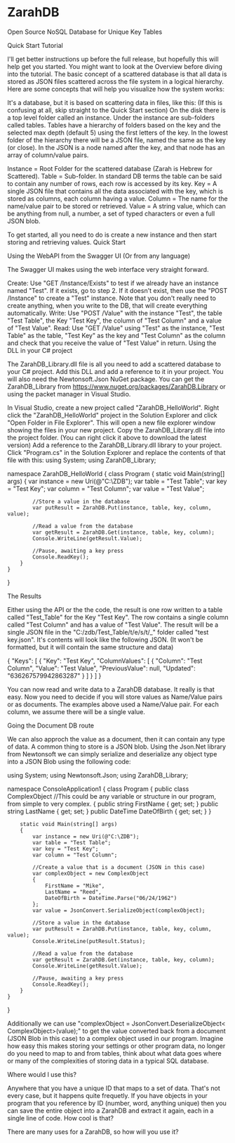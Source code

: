 # ZarahDB
Open Source NoSQL Database for Unique Key Tables

Quick Start Tutorial

I'll get better instructions up before the full release, but hopefully this will help get you started. You might want to look at the Overview before diving into the tutorial.
The basic concept of a scattered database is that all data is stored as JSON files scattered across the file system in a logical hierarchy. Here are some concepts that will help you visualize how the system works:

It's a database, but it is based on scattering data in files, like this: (If this is confusing at all, skip straight to the Quick Start section)
On the disk there is a top level folder called an instance. Under the instance are sub-folders called tables. 
Tables have a hierarchy of folders based on the key and the selected max depth (default 5) using the first letters of the key.
In the lowest folder of the hierarchy there will be a JSON file, named the same as the key (or close).
In the JSON is a node named after the key, and that node has an array of column/value pairs.

Instance = Root Folder for the scattered database (Zarah is Hebrew for Scattered).
Table = Sub-folder. In standard DB terms the table can be said to contain any number of rows, each row is accessed by its key.
Key = A single JSON file that contains all the data associated with the key, which is stored as columns, each column having a value.
Column = The name for the name/value pair to be stored or retrieved.
Value = A string value, which can be anything from null, a number, a set of typed characters or even a full JSON blob.

To get started, all you need to do is create a new instance and then start storing and retrieving values.
Quick Start

Using the WebAPI from the Swagger UI (Or from any language)

The Swagger UI makes using the web interface very straight forward.

Create: Use "GET /Instance/Exists" to test if we already have an instance named "Test".
If it exists, go to step 2.
If it doesn't exist, then use the "POST /Instance" to create a "Test" instance.
Note that you don't really need to create anything, when you write to the DB, that will create everything automatically.
Write: Use "POST /Value" with the instance "Test", the table "Test Table", the Key "Test Key", the column of "Test Column" and a value of "Test Value".
Read: Use "GET /Value" using "Test" as the instance, "Test Table" as the table, "Test Key" as the key and "Test Column" as the column and check that you receive the value of "Test Value" in return.
Using the DLL in your C# project

The ZarahDB_Library.dll file is all you need to add a scattered database to your C# project. Add this DLL and add a reference to it in your project. You will also need the Newtonsoft.Json NuGet package. You can get the ZarahDB_Library from https://www.nuget.org/packages/ZarahDB.Library or using the packet manager in Visual Studio.

In Visual Studio, create a new project called "ZarahDB_HelloWorld".
Right click the "ZarahDB_HelloWorld" project in the Solution Explorer and click "Open Folder in File Explorer". This will open a new file explorer window showing the files in your new project.
Copy the ZarahDB_Library.dll file into the project folder. (You can right click it above to download the latest version)
Add a reference to the ZarahDB_Library.dll library to your project.
Click "Program.cs" in the Solution Explorer and replace the contents of that file with this:
using System;
using ZarahDB_Library;

namespace ZarahDB_HelloWorld
{
    class Program
    {
        static void Main(string[] args)
        {
            var instance = new Uri(@"C:\ZDB");
            var table = "Test Table";
            var key = "Test Key";
            var column = "Test Column";
            var value = "Test Value";

            //Store a value in the database
            var putResult = ZarahDB.Put(instance, table, key, column, value);

            //Read a value from the database
            var getResult = ZarahDB.Get(instance, table, key, column);
            Console.WriteLine(getResult.Value);

            //Pause, awaiting a key press
            Console.ReadKey();
        }
    }
}

The Results

Either using the API or the the code, the result is one row written to a table called "Test_Table" for the Key "Test Key". The row contains a single column called "Test Column" and has a value of "Test Value". The result will be a single JSON file in the "C:/zdb/Test_Table/t/e/s/t/_" folder called "test key.json". It's contents will look like the following JSON. (It won't be formatted, but it will contain the same structure and data)

{
    "Keys": [
        {
            "Key": "Test Key",
            "ColumnValues": [
                {
                    "Column": "Test Column",
                    "Value": "Test Value",
                    "PreviousValue": null,
                    "Updated": "636267579942863287"
                }
            ]
        }
    ]
}

You can now read and write data to a ZarahDB database. It really is that easy. Now you need to decide if you will store values as Name/Value pairs or as documents. The examples above used a Name/Value pair. For each column, we assume there will be a single value.

Going the Document DB route

We can also approch the value as a document, then it can contain any type of data. A common thing to store is a JSON blob. Using the Json.Net library from Newtonsoft we can simply serialize and deserialize any object type into a JSON Blob using the following code:

using System;
using Newtonsoft.Json;
using ZarahDB_Library;

namespace ConsoleApplication1
{
    class Program
    {
        public class ComplexObject //This could be any variable or structure in our program, from simple to very complex.
        {
            public string FirstName { get; set; }
            public string LastName { get; set; }
            public DateTime DateOfBirth { get; set; }
        }

        static void Main(string[] args)
        {
            var instance = new Uri(@"C:\ZDB");
            var table = "Test Table";
            var key = "Test Key";
            var column = "Test Column";

            //Create a value that is a document (JSON in this case)
            var complexObject = new ComplexObject
            {
                FirstName = "Mike",
                LastName = "Reed",
                DateOfBirth = DateTime.Parse("06/24/1962")
            };
            var value = JsonConvert.SerializeObject(complexObject);

            //Store a value in the database
            var putResult = ZarahDB.Put(instance, table, key, column, value);
            Console.WriteLine(putResult.Status);

            //Read a value from the database
            var getResult = ZarahDB.Get(instance, table, key, column);
            Console.WriteLine(getResult.Value);

            //Pause, awaiting a key press
            Console.ReadKey();
        }
    }
}

Additionally we can use "complexObject = JsonConvert.DeserializeObject< ComplexObject>(value);" to get the value converted back from a document (JSON Blob in this case) to a complex object used in our program. Imagine how easy this makes storing your settings or other program data, no longer do you need to map to and from tables, think about what data goes where or many of the complexities of storing data in a typical SQL database.

Where would I use this?

Anywhere that you have a unique ID that maps to a set of data. That's not every case, but it happens quite frequetly. If you have objects in your program that you reference by ID (number, word, anything unique) then you can save the entire object into a ZarahDB and extract it again, each in a single line of code. How cool is that?

There are many uses for a ZarahDB, so how will you use it?
